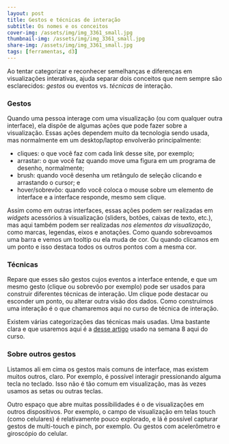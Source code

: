 ```yaml
---
layout: post
title: Gestos e técnicas de interação
subtitle: Os nomes e os conceitos
cover-img: /assets/img/img_3361_small.jpg
thumbnail-img: /assets/img/img_3361_small.jpg
share-img: /assets/img/img_3361_small.jpg
tags: [ferramentas, d3]
---
```


Ao tentar categorizar e reconhecer semelhanças e diferenças em visualizações interativas, ajuda separar dois conceitos que nem sempre são esclarecidos: *gestos* ou eventos vs. *técnicas* de interação.

### Gestos

Quando uma pessoa interage com uma visualização (ou com qualquer outra interface), ela dispõe de algumas ações que pode fazer sobre a visualização. Essas ações dependem muito da tecnologia sendo usada, mas normalmente em um desktop/laptop envolverão principalmente:

* cliques: o que você faz com cada link desse site, por exemplo;
* arrastar: o que você faz quando move uma figura em um programa de desenho, normalmente;
* brush: quando você desenha um retângulo de seleção clicando e arrastando o cursor; e
* hover/sobrevôo: quando você coloca o mouse sobre um elemento de interface e a interface responde, mesmo sem clique.

Assim como em outras interfaces, essas ações podem ser realizadas em *widgets* acessórios à visualização (sliders, botões, caixas de texto, etc.), mas aqui também podem ser realizadas *nos elementos da visualização*, como marcas, legendas, eixos e anotações. Como quando sobrevoamos uma barra e vemos um tooltip ou ela muda de cor. Ou quando clicamos em um ponto e isso destaca todos os outros pontos com a mesma cor.

### Técnicas

Repare que esses são gestos cujos eventos a interface entende, e que um mesmo gesto (clique ou sobrevôo por exemplo) pode ser usados para construir diferentes técnicas de interação. Um clique pode destacar ou esconder um ponto, ou alterar outra visão dos dados. Como construímos uma interação é o que chamaremos aqui no curso de técnica de interação.

Existem várias categorizações das técnicas mais usadas. Uma bastante clara e que usaremos aqui é a [desse artigo](https://www.cc.gatech.edu/~stasko/papers/infovis07-interaction.pdf) usado na semana 8 aqui do curso.

### Sobre outros gestos

Listamos ali em cima os gestos mais comuns de interface, mas existem muitos outros, claro. Por exemplo, é possível interagir pressionando alguma tecla no teclado. Isso não é tão comum em visualização, mas às vezes usamos as setas ou outras teclas.

Outro espaço que abre muitas possibilidades é o de visualizações em outros dispositivos. Por exemplo, o campo de visualização em telas touch (como celulares) é relativamente pouco explorado, e lá é possível capturar gestos de multi-touch e pinch, por exemplo. Ou gestos com acelerômetro e giroscópio do celular.
